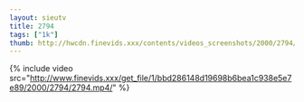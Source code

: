 ```yaml
--- 
layout: sieutv
title: 2794
tags: ["1k"]
thumb: http://hwcdn.finevids.xxx/contents/videos_screenshots/2000/2794/preview.mp4.jpg
---
```

{% include video src="http://www.finevids.xxx/get_file/1/bbd286148d19698b6bea1c938e5e7e89/2000/2794/2794.mp4/" %} 
